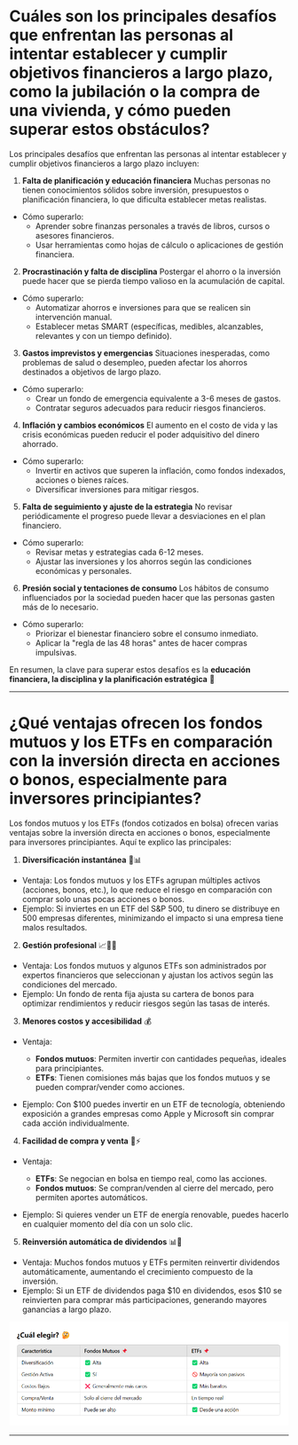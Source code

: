 # Cuáles son los principales desafíos que enfrentan las personas al intentar establecer y cumplir objetivos financieros a largo plazo, como la jubilación o la compra de una vivienda, y cómo pueden superar estos obstáculos?

Los principales desafíos que enfrentan las personas al intentar establecer y cumplir objetivos financieros a largo plazo incluyen:

1. **Falta de planificación y educación financiera**
Muchas personas no tienen conocimientos sólidos sobre inversión, presupuestos o planificación financiera, lo que dificulta establecer metas realistas.
- Cómo superarlo:
    - Aprender sobre finanzas personales a través de libros, cursos o asesores financieros.
    - Usar herramientas como hojas de cálculo o aplicaciones de gestión financiera.

2. **Procrastinación y falta de disciplina**
Postergar el ahorro o la inversión puede hacer que se pierda tiempo valioso en la acumulación de capital.
- Cómo superarlo:
    - Automatizar ahorros e inversiones para que se realicen sin intervención manual.
    - Establecer metas SMART (específicas, medibles, alcanzables, relevantes y con un tiempo definido).

3. **Gastos imprevistos y emergencias**
Situaciones inesperadas, como problemas de salud o desempleo, pueden afectar los ahorros destinados a objetivos de largo plazo.
- Cómo superarlo:
    - Crear un fondo de emergencia equivalente a 3-6 meses de gastos.
    - Contratar seguros adecuados para reducir riesgos financieros.

4. **Inflación y cambios económicos**
El aumento en el costo de vida y las crisis económicas pueden reducir el poder adquisitivo del dinero ahorrado.
- Cómo superarlo:
    - Invertir en activos que superen la inflación, como fondos indexados, acciones o bienes raíces.
    - Diversificar inversiones para mitigar riesgos.    

5. **Falta de seguimiento y ajuste de la estrategia**
No revisar periódicamente el progreso puede llevar a desviaciones en el plan financiero.
- Cómo superarlo:
    - Revisar metas y estrategias cada 6-12 meses.
    - Ajustar las inversiones y los ahorros según las condiciones económicas y personales.

6. **Presión social y tentaciones de consumo**
Los hábitos de consumo influenciados por la sociedad pueden hacer que las personas gasten más de lo necesario.
- Cómo superarlo:
    - Priorizar el bienestar financiero sobre el consumo inmediato.
    - Aplicar la "regla de las 48 horas" antes de hacer compras impulsivas.

En resumen, la clave para superar estos desafíos es la **educación financiera, la disciplina y la planificación estratégica** 🚀

--- 
# ¿Qué ventajas ofrecen los fondos mutuos y los ETFs en comparación con la inversión directa en acciones o bonos, especialmente para inversores principiantes?

Los fondos mutuos y los ETFs (fondos cotizados en bolsa) ofrecen varias ventajas sobre la inversión directa en acciones o bonos, especialmente para inversores principiantes. Aquí te explico las principales:

1. **Diversificación instantánea** 🏦📊
- Ventaja: Los fondos mutuos y los ETFs agrupan múltiples activos (acciones, bonos, etc.), lo que reduce el riesgo en comparación con comprar solo unas pocas acciones o bonos.
- Ejemplo: Si inviertes en un ETF del S&P 500, tu dinero se distribuye en 500 empresas diferentes, minimizando el impacto si una empresa tiene malos resultados.

2. **Gestión profesional** 📈👨‍💼
- Ventaja: Los fondos mutuos y algunos ETFs son administrados por expertos financieros que seleccionan y ajustan los activos según las condiciones del mercado.
- Ejemplo: Un fondo de renta fija ajusta su cartera de bonos para optimizar rendimientos y reducir riesgos según las tasas de interés.

3. **Menores costos y accesibilidad** 💰
- Ventaja:
    - **Fondos mutuos**: Permiten invertir con cantidades pequeñas, ideales para principiantes.
    - **ETFs**: Tienen comisiones más bajas que los fondos mutuos y se pueden comprar/vender como acciones.

- Ejemplo: Con $100 puedes invertir en un ETF de tecnología, obteniendo exposición a grandes empresas como Apple y Microsoft sin comprar cada acción individualmente.

4. **Facilidad de compra y venta** 🏦⚡
- Ventaja:
     - **ETFs**: Se negocian en bolsa en tiempo real, como las acciones.
    - **Fondos mutuos**: Se compran/venden al cierre del mercado, pero permiten aportes automáticos.

- Ejemplo: Si quieres vender un ETF de energía renovable, puedes hacerlo en cualquier momento del día con un solo clic.

5. **Reinversión automática de dividendos** 📊🔄
- Ventaja: Muchos fondos mutuos y ETFs permiten reinvertir dividendos automáticamente, aumentando el crecimiento compuesto de la inversión.
- Ejemplo: Si un ETF de dividendos paga $10 en dividendos, esos $10 se reinvierten para comprar más participaciones, generando mayores ganancias a largo plazo.

![alt text](image.png)

---
